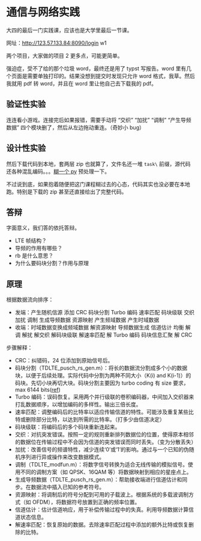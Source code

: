 # 通信与网络实践

大四的最后一门实践课，应该也是大学里最后一节课。

网址：<http://123.57.133.84:8090/login> w1

两个项目，大家做的项目 2 更多点，可能更简单。

强迫症，受不了给的那个垃圾 word，最终还是用了 typst 写报告。word 里有几个页面是需要单独打印的。结果没想到提交时发现只允许 word 格式，我草。然后我就用 pdf 转 word，并且在 word 里让他自己去下载我的 pdf。

## 验证性实验

连连看小游戏。连接完后如果报错，需要手动将 “交织” “加扰” “调制” “产生导频数据” 四个模块删了，然后从左边拖动重连。（奇妙小 bug）

## 设计性实验

然后下载代码到本地，套两层 zip 也就算了，文件名还一堆 `task\` 前缀，源代码还各种混乱编码。。。[糊一个 py](./preprocess.py) 预处理一下。

不过说到底，如果抱着随便把这门课程糊过去的心态，代码其实也没必要在本地跑。特别是下载的 zip 甚至还直接给出了完整代码。

## 答辩

字面意义，我们答的依托答辩。

- LTE 帧结构？
- 导频的作用有哪些？
- rb 是什么意思？
- 为什么要码块分割？作用与原理

## 原理

根据数据流向排序：

- 发端：产生随机信源 添加 CRC 码块分割 Turbo 编码 速率匹配 码块级联 交织 加扰 调制 生成导频数据 资源映射 产生频域数据 产生时域数据
- 收端：时域数据变换成频域数据 解资源映射 导频数据生成 信道估计 均衡 解调 解扰 解交织 解码块级联 解速率匹配 解 Turbo 编码 码块信息汇聚 解 CRC

步骤解释：

- CRC：纠错码，24 位添加到原始信号后。
- 码块分割（TDLTE_pusch_rs_gen.m）：将长的数据流分割成多个小的数据块，以便于后续处理。实际代码中分割为两种不同大小（K(i) and K(i-1)）的码块。先切小块再切大块。码块分割主要因为 turbo coding 有 size 要求，max 6144 bits([ref](http://ee.mweda.com/rd/165953.html))
- Turbo 编码：误码恢复。采用两个并行级联的卷积编码器，中间加入交织器来打乱数据顺序，以增加编码的多样性。输出三倍长度。
- 速率匹配：调整编码后的比特率以适应传输信道的特性。可能涉及重复某些比特或删除部分比特，以达到所需的比特率。（打多少由信道决定）
- 码块级联：将编码后的多个码块重新连起来。
- 交织：对抗突发错误。按照一定的规则重新排列数据位的位置，使得原本相邻的数据位在传输过程中不会因为信道的突发错误而同时丢失。（变为分散丢失）
- 加扰：改善信号的频谱特性，减少连续‘0’或‘1’的影响。通过与一个已知的伪随机序列进行异或操作来改变数据模式。
- 调制（TDLTE_modfun.m）：将数字信号转换为适合无线传输的模拟信号。使用不同的调制方案（如 QPSK、16QAM 等）将数据映射到相应的星座点上。
- 生成导频数据（TDLTE_pusch_rs_gen.m）：帮助接收端进行信道估计和同步。在数据流中插入已知的参考符号。
- 资源映射：将调制后的符号分配到可用的子载波上。根据系统的多载波调制方式（如 OFDM），将数据符号放置到正确的频率位置。
- 信道估计：估计信道响应，用于补偿传输过程中的失真。利用导频数据计算信道状态信息。
- 解速率匹配：恢复原始的数据。去除速率匹配过程中添加的额外比特或恢复删除的比特。
